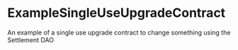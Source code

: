# ExampleSingleUseUpgradeContract
An example of a single use upgrade contract to change something using the Settlement DAO
